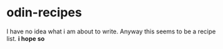# odin-recipes

I have no idea what i am about to write. Anyway this seems to be a recipe list. **i hope so**
